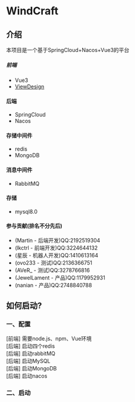 # WindCraft

## 介绍
本项目是一个基于SpringCloud+Nacos+Vue3的平台
##### 前端
- Vue3
- [ViewDesign](https://www.iviewui.com/) 
#### 后端
- SpringCloud
- Nacos
#### 存储中间件
- redis
- MongoDB
#### 消息中间件
- RabbitMQ
#### 存储
- mysql8.0
#### 参与贡献(排名不分先后)
- (Martin - 后端开发)QQ:2192519304
- (lkctrl - 前端开发)QQ:3224644132
- (星辰 - 机器人开发)QQ:1410613164
- (ovo233 - 测试)QQ:2136366751
- (AVeR_ - 测试)QQ:3278766816
- (JewelLament - 产品)QQ:1179952931
- (nanian - 产品)QQ:2748840788

## 如何启动?
### 一、配置
[前端] 需要node.js、npm、Vue环境<br>
[后端] 启动四个redis<br>
[后端] 启动rabbitMQ<br>
[后端] 启动MySQL<br>
[后端] 启动MongoDB<br>
[后端] 启动nacos<br>
### 二、启动
